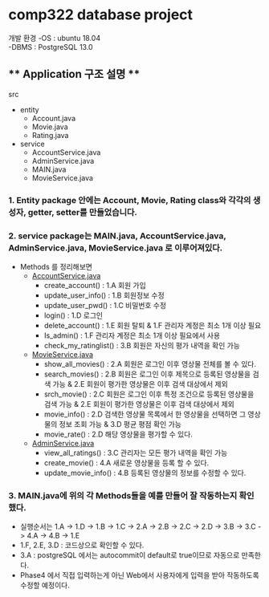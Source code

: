 # comp322 database project
개발 환경
-OS : ubuntu 18.04\
-DBMS : PostgreSQL 13.0

## ** Application 구조 설명 **
src
 - entity
    - Account.java
    - Movie.java
    - Rating.java
  - service
    - AccountService.java
    - AdminService.java
    - MAIN.java
    - MovieService.java

### 1. Entity package 안에는 Account, Movie, Rating class와 각각의 생성자, getter, setter를 만들었습니다.

### 2. service package는 MAIN.java, AccountService.java, AdminService.java, MovieService.java 로 이루어져있다.
- Methods 를 정리해보면
  - [AccountService.java](https://github.com/kdh7575070/comp322/blob/main/Phase4/src/service/AccountService.java)
    - create_account()      : 1.A 회원 가입
    - update_user_info()    : 1.B 회원정보 수정
    - update_user_pwd()     : 1.C 비밀번호 수정
    - login()               : 1.D 로그인
    - delete_account()      : 1.E 회원 탈퇴 & 1.F 관리자 계정은 최소 1개 이상 필요
    - Is_admin()            : 1.F 관리자 계정은 최소 1개 이상 필요에서 사용
    - check_my_ratinglist() : 3.B 회원은 자신의 평가 내역을 확인 가능 
  - [MovieService.java](https://github.com/kdh7575070/comp322/blob/main/Phase4/src/service/MovieService.java)
    - show_all_movies()     : 2.A 회원은 로그인 이후 영상물 전체를 볼 수 있다.
    - search_movies()       : 2.B 회원은 로그인 이후 제목으로 등록된 영상물을 검색 가능 & 2.E 회원이 평가한 영상물은 이후 검색 대상에서 제외
    - srch_movie()          : 2.C 회원은 로그인 이후 특정 조건으로 등록된 영상물을 검색 가능 & 2.E 회원이 평가한 영상물은 이후 검색 대상에서 제외
    - movie_info()          : 2.D 검색한 영상물 목록에서 한 영상물을 선택하면 그 영상물의 정보 조회 가능 & 3.D 평균 평점 확인 가능
    - movie_rate()          : 2.D 해당 영상물을 평가할 수 있다.
  - [AdminService.java](https://github.com/kdh7575070/comp322/blob/main/Phase4/src/service/AdminService.java)
    - view_all_ratings()    : 3.C 관리자는 모든 평가 내역을 확인 가능 
    - create_movie()        : 4.A 새로운 영상물을 등록 할 수 있다.
    - update_movie_info()   : 4.B 등록된 영상물의 정보를 수정할 수 있다.
    
### 3. MAIN.java에 위의 각 Methods들을 예를 만들어 잘 작동하는지 확인했다.
  - 실행순서는 1.A -> 1.D -> 1.B -> 1.C ->
        	    2.A -> 2.B -> 2.C -> 2.D ->
            	3.B -> 3.C ->
            	4.A -> 4.B -> 1.E
  - 1.F, 2.E, 3.D : 코드상으로 확인할 수 있다.
  - 3.A : postgreSQL 에서는 autocommit이 default로 true이므로 자동으로 만족한다.
  - Phase4 에서 직접 입력하는게 아닌 Web에서 사용자에게 입력을 받아 작동하도록 수정할 예정이다.
